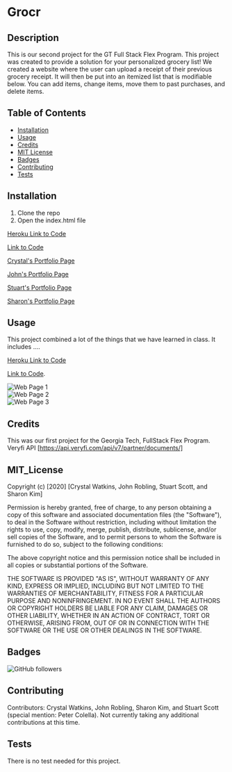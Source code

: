 # Grocr
## Description 

This is our second project for the GT Full Stack Flex Program. This project was created to provide a solution for your personalized grocery list! We created a website where the user can upload a receipt of their previous grocery receipt. It will then be put into an itemized list that is modifiable below. You can add items, change items, move them to past purchases, and delete items.


## Table of Contents

* [Installation](#installation)
* [Usage](#usage)
* [Credits](#credits)
* [MIT License](#mit_license)
* [Badges](#badges)
* [Contributing](#contributing)
* [Tests](#tests)


## Installation

1. Clone the repo
2. Open the index.html file

[Heroku Link to Code](#)

[Link to Code](https://github.com/yoohooitstoo/grocr-receipt-app)
 
[Crystal's Portfolio Page](https://github.com/CrystalWatkins)

[John's Portfolio Page](https://github.com/roblingjohn)

[Stuart's Portfolio Page](https://github.com/yoohooitstoo)

[Sharon's Portfolio Page](https://github.com/sharonkim09)

## Usage 

This project combined a lot of the things that we have learned in class. 
It includes ....

[Heroku Link to Code](#)

[Link to Code](https://github.com/yoohooitstoo/grocr-receipt-app).
 
![Web Page 1](#)<br>
![Web Page 2](#)<br>
![Web Page 3](#)<br>


## Credits

This was our first project for the Georgia Tech, FullStack Flex Program.
Veryfi API [https://api.veryfi.com/api/v7/partner/documents/]

## MIT_License

Copyright (c) [2020] [Crystal Watkins, John Robling, Stuart Scott, and Sharon Kim]

Permission is hereby granted, free of charge, to any person obtaining a copy
of this software and associated documentation files (the "Software"), to deal
in the Software without restriction, including without limitation the rights
to use, copy, modify, merge, publish, distribute, sublicense, and/or sell
copies of the Software, and to permit persons to whom the Software is
furnished to do so, subject to the following conditions:

The above copyright notice and this permission notice shall be included in all
copies or substantial portions of the Software.

THE SOFTWARE IS PROVIDED "AS IS", WITHOUT WARRANTY OF ANY KIND, EXPRESS OR
IMPLIED, INCLUDING BUT NOT LIMITED TO THE WARRANTIES OF MERCHANTABILITY,
FITNESS FOR A PARTICULAR PURPOSE AND NONINFRINGEMENT. IN NO EVENT SHALL THE
AUTHORS OR COPYRIGHT HOLDERS BE LIABLE FOR ANY CLAIM, DAMAGES OR OTHER
LIABILITY, WHETHER IN AN ACTION OF CONTRACT, TORT OR OTHERWISE, ARISING FROM,
OUT OF OR IN CONNECTION WITH THE SOFTWARE OR THE USE OR OTHER DEALINGS IN THE
SOFTWARE.


## Badges

![GitHub followers](https://img.shields.io/github/stars/yoohooitstoo/grocr-receipt-app?style=social)



## Contributing

Contributors: Crystal Watkins, John Robling, Sharon Kim, and Stuart Scott (special mention: Peter Colella).
Not currently taking any additional contributions at this time.

## Tests

There is no test needed for this project. 